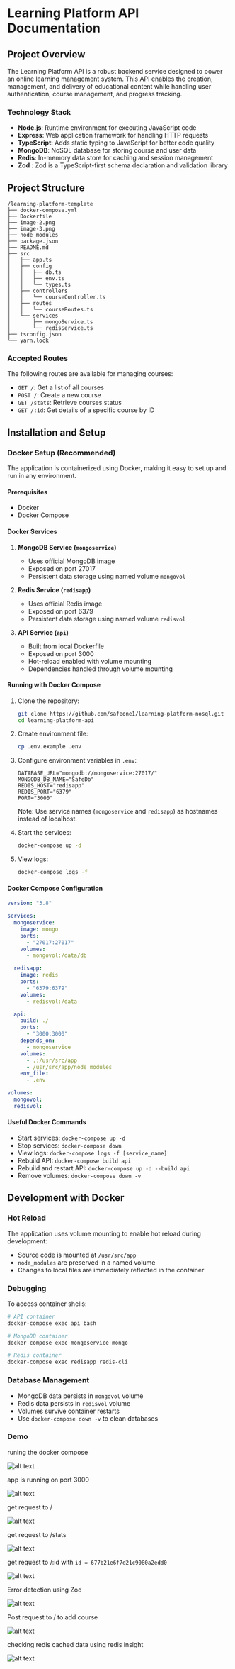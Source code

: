 # Learning Platform API Documentation

## Project Overview

The Learning Platform API is a robust backend service designed to power an online learning management system. This API enables the creation, management, and delivery of educational content while handling user authentication, course management, and progress tracking.

### Technology Stack

- **Node.js**: Runtime environment for executing JavaScript code
- **Express**: Web application framework for handling HTTP requests
- **TypeScript**: Adds static typing to JavaScript for better code quality
- **MongoDB**: NoSQL database for storing course and user data
- **Redis**: In-memory data store for caching and session management
- **Zod** : Zod is a TypeScript-first schema declaration and validation library

## Project Structure

```
/learning-platform-template
├── docker-compose.yml
├── Dockerfile
├── image-2.png
├── image-3.png
├── node_modules
├── package.json
├── README.md
├── src
│   ├── app.ts
│   ├── config
│   │   ├── db.ts
│   │   ├── env.ts
│   │   └── types.ts
│   ├── controllers
│   │   └── courseController.ts
│   ├── routes
│   │   └── courseRoutes.ts
│   └── services
│       ├── mongoService.ts
│       └── redisService.ts
├── tsconfig.json
└── yarn.lock
```

### Accepted Routes

The following routes are available for managing courses:

- `GET /`: Get a list of all courses
- `POST /`: Create a new course
- `GET /stats`: Retrieve courses status
- `GET /:id`: Get details of a specific course by ID

## Installation and Setup

### Docker Setup (Recommended)

The application is containerized using Docker, making it easy to set up and run in any environment.

#### Prerequisites

- Docker
- Docker Compose

#### Docker Services

1. **MongoDB Service (`mongoservice`)**

   - Uses official MongoDB image
   - Exposed on port 27017
   - Persistent data storage using named volume `mongovol`

2. **Redis Service (`redisapp`)**

   - Uses official Redis image
   - Exposed on port 6379
   - Persistent data storage using named volume `redisvol`

3. **API Service (`api`)**
   - Built from local Dockerfile
   - Exposed on port 3000
   - Hot-reload enabled with volume mounting
   - Dependencies handled through volume mounting

#### Running with Docker Compose

1. Clone the repository:

   ```bash
   git clone https://github.com/safeone1/learning-platform-nosql.git
   cd learning-platform-api
   ```

2. Create environment file:

   ```bash
   cp .env.example .env
   ```

3. Configure environment variables in `.env`:

   ```
   DATABASE_URL="mongodb://mongoservice:27017/"
   MONGODB_DB_NAME="SafeDb"
   REDIS_HOST="redisapp"
   REDIS_PORT="6379"
   PORT="3000"
   ```

   Note: Use service names (`mongoservice` and `redisapp`) as hostnames instead of localhost.

4. Start the services:

   ```bash
   docker-compose up -d
   ```

5. View logs:
   ```bash
   docker-compose logs -f
   ```

#### Docker Compose Configuration

```yaml
version: "3.8"

services:
  mongoservice:
    image: mongo
    ports:
      - "27017:27017"
    volumes:
      - mongovol:/data/db

  redisapp:
    image: redis
    ports:
      - "6379:6379"
    volumes:
      - redisvol:/data

  api:
    build: ./
    ports:
      - "3000:3000"
    depends_on:
      - mongoservice
    volumes:
      - .:/usr/src/app
      - /usr/src/app/node_modules
    env_file:
      - .env

volumes:
  mongovol:
  redisvol:
```

#### Useful Docker Commands

- Start services: `docker-compose up -d`
- Stop services: `docker-compose down`
- View logs: `docker-compose logs -f [service_name]`
- Rebuild API: `docker-compose build api`
- Rebuild and restart API: `docker-compose up -d --build api`
- Remove volumes: `docker-compose down -v`

## Development with Docker

### Hot Reload

The application uses volume mounting to enable hot reload during development:

- Source code is mounted at `/usr/src/app`
- `node_modules` are preserved in a named volume
- Changes to local files are immediately reflected in the container

### Debugging

To access container shells:

```bash
# API container
docker-compose exec api bash

# MongoDB container
docker-compose exec mongoservice mongo

# Redis container
docker-compose exec redisapp redis-cli
```

### Database Management

- MongoDB data persists in `mongovol` volume
- Redis data persists in `redisvol` volume
- Volumes survive container restarts
- Use `docker-compose down -v` to clean databases

### Demo

runing the docker compose

![alt text](image-2.png)

app is running on port 3000

![alt text](image-3.png)

get request to /

![alt text](image.png)

get request to /stats

![alt text](image-1.png)

get request to /:id with `id = 677b21e6f7d21c9080a2edd0`

![alt text](image-4.png)

Error detection using Zod

![alt text](image-5.png)

Post request to / to add course

![alt text](image-6.png)

checking redis cached data using redis insight

![alt text](image-7.png)
